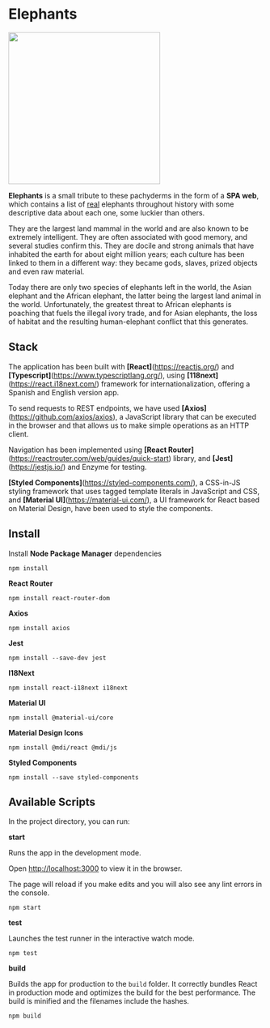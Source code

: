 # Elephants

<img  width="300" src="https://github.com/amandapalma/elephants/blob/master/src/assets/elephant.png?raw=true">

**Elephants** is a small tribute to these pachyderms in the form of a **SPA web**, which contains a list of [real](https://en.wikipedia.org/wiki/List_of_individual_elephants) elephants throughout history with some descriptive data about each one, some luckier than others.

They are the largest land mammal in the world and are also known to be extremely intelligent. They are often associated with good memory, and several studies confirm this. They are docile and strong animals that have inhabited the earth for about eight million years; each culture has been linked to them in a different way: they became gods, slaves, prized objects and even raw material.

Today there are only two species of elephants left in the world, the Asian elephant and the African elephant, the latter being the largest land animal in the world. Unfortunately, the greatest threat to African elephants is poaching that fuels the illegal ivory trade, and for Asian elephants, the loss of habitat and the resulting human-elephant conflict that this generates.

## Stack

The application has been built with **[React]**(https://reactjs.org/) and **[Typescript]**(https://www.typescriptlang.org/), using **[118next]**(https://react.i18next.com/) framework for internationalization, offering a Spanish and English version app.

To send requests to REST endpoints, we have used **[Axios]**(https://github.com/axios/axios), a JavaScript library that can be executed in the browser and that allows us to make simple operations as an HTTP client.

Navigation has been implemented using **[React Router]**(https://reactrouter.com/web/guides/quick-start) library, and **[Jest]**(https://jestjs.io/) and Enzyme for testing.

**[Styled Components]**(https://styled-components.com/), a CSS-in-JS styling framework that uses tagged template literals in JavaScript and CSS, and **[Material UI]**(https://material-ui.com/), a UI framework for React based on Material Design, have been used to style the components.

## Install

Install **Node Package Manager** dependencies

    npm install

**React Router**

    npm install react-router-dom

**Axios**

    npm install axios

**Jest**

    npm install --save-dev jest

**I18Next**

    npm install react-i18next i18next

**Material UI**

    npm install @material-ui/core

**Material Design Icons**

    npm install @mdi/react @mdi/js

**Styled Components**

    npm install --save styled-components

## Available Scripts

In the project directory, you can run:

**start**

Runs the app in the development mode.

Open [http://localhost:3000](http://localhost:3000) to view it in the browser.

The page will reload if you make edits and you will also see any lint errors in the console.

    npm start

**test**

Launches the test runner in the interactive watch mode.

    npm test

**build**

Builds the app for production to the `build` folder. It correctly bundles React in production mode and optimizes the build for the best performance. The build is minified and the filenames include the hashes.

    npm build
